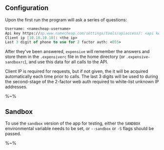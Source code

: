 ## Configuration

Upon the first run the program will ask a series of questions:

```fs
Username: <namecheap-username>
Api key https://ap.www.namecheap.com/settings/tools/apiaccess/: <api key>
Client ip [10.10.10.10]: <the ip>
Last 3 digit of phone to use for 2 factor auth: <055>
```

After they've been answered, `expensive` will remember the answers and store them in the `.expensiverc` file in the home directory (or `.expensive-sandboxrc`), and use this data for all calls to the API.

Client IP is required for requests, but if not given, the it will be acquired automatically each time prior to calls. The last 3 digits will be used to during the second-stage of the 2-factor web auth required to white-list unknown IP addresses.

%~%

## Sandbox

To use the `sandbox` version of the app for testing, either the `SANDBOX` environmental variable needs to be set, or `--sandbox` or `-S` flags should be passed.

%~%